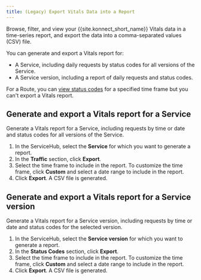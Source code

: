 ```yaml
---
title: (Legacy) Export Vitals Data into a Report
---
```

<!-- vale off -->
Browse, filter, and view your {{site.konnect_short_name}} Vitals data in a
time-series report, and export the data into a comma-separated values (CSV)
file.

You can generate and export a Vitals report for:

* A Service, including daily requests by status codes for all versions of the
Service.
* A Service version, including a report of daily requests and status codes.

For a Route, you can [view status codes](/konnect/legacy/vitals/#view-vitals-performance-for-a-route) for a specified time frame but
you can't export a Vitals report.

## Generate and export a Vitals report for a Service

Generate a Vitals report for a Service, including requests by time or date and
status codes for all versions of the Service.

1. In the ServiceHub, select the **Service** for which you want to generate a
report.
2. In the **Traffic** section, click **Export**.
3. Select the time frame to include in the report. To customize the time frame,
click **Custom** and select a date range to include in the report.
4. Click **Export**. A CSV file is generated.

## Generate and export a Vitals report for a Service version

Generate a Vitals report for a Service version, including requests by time or
 date and status codes for the selected version.

1. In the ServiceHub, select the **Service version** for which you want to
generate a report.
2. In the **Status Codes** section, click **Export**.
3. Select the time frame to include in the report. To customize the time frame,
click **Custom** and select a date range to include in the report.
4. Click **Export**. A CSV file is generated.
